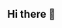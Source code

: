 ## Hi there 👋

<!--
I'm Michael, a broadly interested person in technology.
My journey began with modular airplane construction, and through the Arduino world,
I now landed in the exciting world of machine learning.
Alongside my tech pursuits, I also enjoy music and sports.

- 🔭 I’m currently working on a flutter mobile APP and projects in the world of AI.
- 🌱 I’m currently learning IT security topics.
- 🚀 My skills: Dart, Python, C++, HTML, CSS, Java
-->

